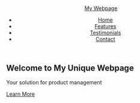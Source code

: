 <!DOCTYPE html>
<html lang="en">
<head>
    <meta charset="UTF-8">
    <meta name="viewport" content="width=device-width, initial-scale=1.0">
    <title>My Unique Webpage</title>
    <link href="https://cdn.jsdelivr.net/npm/tailwindcss@2.2.19/dist/tailwind.min.css" rel="stylesheet">
</head>
<body>
    <header>
        <nav class="bg-gray-800 p-4">
            <div class="container mx-auto flex justify-between items-center">
                <a href="#" class="text-white text-2xl font-bold">My Webpage</a>
                <ul class="flex space-x-4">
                    <li><a class="text-white" href="#home">Home</a></li>
                    <li><a class="text-white" href="#features">Features</a></li>
                    <li><a class="text-white" href="#testimonials">Testimonials</a></li>
                    <li><a class="text-white" href="#contact">Contact</a></li>
                </ul>
            </div>
        </nav>
    </header>
    <section id="home" class="hero bg-cover bg-center text-center text-white flex items-center" style="background-image: url('hero-background.jpg'); height: 100vh;">
        <div class="container mx-auto">
            <h1 class="text-5xl font-bold">Welcome to My Unique Webpage</h1>
            <p class="text-xl mt-4">Your solution for product management</p>
            <a href="#features" class="mt-8 inline-block bg-green-500 text-white py-2 px-4 rounded">Learn More</a>
        </div>
    </section>
    <section id="features" class="py-16">
        <div class="container mx-auto text-center">
            <h2 class="text-3xl font-bold mb-8">Features</h2>
            <div class="grid grid-cols-1 md:grid-cols-3 gap-8">
                <div>
                    <h3 class="text-xl font-semibold">Feature 1</h3>
                    <p class="mt-2">Description of feature 1.</p>
                </div>
                <div>
                    <h3 class="text-xl font-semibold">Feature 2</h3>
                    <p class="mt-2">Description of feature 2.</p>
                </div>
                <div>
                    <h3 class="text-xl font-semibold">Feature 3</h3>
                    <p class="mt-2">Description of feature 3.</p>
                </div>
            </div>
        </div>
    </section>
    <section id="testimonials" class="py-16 bg-gray-100">
        <div class="container mx-auto text-center">
            <h2 class="text-3xl font-bold mb-8">Testimonials</h2>
            <div class="grid grid-cols-1 md:grid-cols-2 gap-8">
                <div>
                    <p class="italic">"This is the best product ever!"</p>
                    <h4 class="mt-4">- Happy Customer</h4>
                </div>
                <div>
                    <p class="italic">"I can't imagine my life without it."</p>
                    <h4 class="mt-4">- Satisfied User</h4>
                </div>
            </div>
        </div>
    </section>
    <footer id="contact" class="py-8 bg-gray-800 text-white text-center">
        <div class="container mx-auto">
            <h2 class="text-2xl mb-4">Contact Us</h2>
            <p>Email: info@mywebpage.com</p>
            <p>Phone: +123 456 7890</p>
            <p>&copy; 2024 My Unique Webpage. All rights reserved.</p>
        </div>
    </footer>
</body>
</html>

